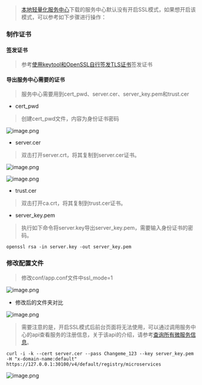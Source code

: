 > [本地轻量化服务中心](https://support.huaweicloud.com/productdesc-servicestage/cse_productdesc_0007.html)下载的服务中心默认没有开启SSL模式，如果想开启该模式，可以参考如下步骤进行操作：

### 制作证书

#### 签发证书

> 参考[使用keytool和OpenSSL自行签发TLS证书](http://seatime.online/2019/11/13/CreateTLSCertificateByKeytoolAndOpenssl/)签发证书

#### 导出服务中心需要的证书

> 服务中心需要用到cert_pwd、server.cer、server_key.pem和trust.cer

* cert_pwd

> 创建cert_pwd文件，内容为身份证书密码

![image.png](https://bbs-img-cbc-cn.obs.cn-north-1.myhuaweicloud.com/data/attachment/forum/202004/23/21161216wmannanecuvwfz.png)

* server.cer

> 双击打开server.crt，将其复制到server.cer证书。

![image.png](https://bbs-img-cbc-cn.obs.cn-north-1.myhuaweicloud.com/data/attachment/forum/202004/23/210033m6qjcptqbuh1ae6q.png)

![image.png](https://bbs-img-cbc-cn.obs.cn-north-1.myhuaweicloud.com/data/attachment/forum/202004/23/2108054ffyerjkqsrllp7l.png)

* trust.cer

> 双击打开ca.crt，将其复制到trust.cer证书。

* server_key.pem

> 执行如下命令将server.key导出server_key.pem，需要输入身份证书的密码。

```jshelllanguage
openssl rsa -in server.key -out server_key.pem
```

### 修改配置文件

> 修改conf/app.conf文件中ssl_mode=1

![image.png](https://bbs-img-cbc-cn.obs.cn-north-1.myhuaweicloud.com/data/attachment/forum/202004/23/2119011fcles66cmyy0nva.png)

* 修改后的文件夹对比

![image.png](https://bbs-img-cbc-cn.obs.cn-north-1.myhuaweicloud.com/data/attachment/forum/202004/23/21273507x55lnb1wfgjmn9.png)

> 需要注意的是，开启SSL模式后前台页面将无法使用，可以通过调用服务中心的api查看服务的注册信息，关于该api的介绍，请参考[查询所有微服务信息](https://support.huaweicloud.com/api-servicestage/cse_02_0006.html)。

```jshelllanguage
curl -i -k --cert server.cer --pass Changeme_123 --key server_key.pem -H "x-domain-name:default" https://127.0.0.1:30100/v4/default/registry/microservices
```

![image.png](https://bbs-img-cbc-cn.obs.cn-north-1.myhuaweicloud.com/data/attachment/forum/202004/23/213525ixorutmcz4hmvv3w.png)
